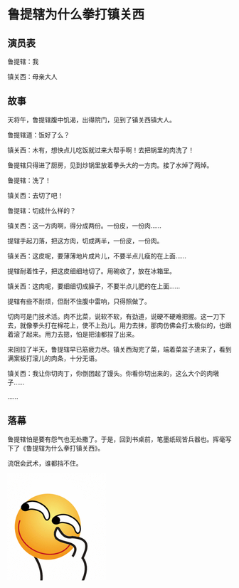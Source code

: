 # 鲁提辖为什么拳打镇关西

## 演员表

鲁提辖：我

镇关西：母亲大人

## 故事

天将午，鲁提辖腹中饥渴，出得院门，见到了镇关西镇大人。

鲁提辖道：饭好了么？

镇关西：木有，想快点儿吃饭就过来大帮手啊！去把锅里的肉洗了！

鲁提辖只得进了厨房，见到炒锅里放着拳头大的一方肉。接了水焯了两焯。

鲁提辖：洗了！

镇关西：去切了吧！

鲁提辖：切成什么样的？

镇关西：这一方肉啊，得分成两份。一份皮，一份肉……

提辖手起刀落，把这方肉，切成两半，一份皮，一份肉。

镇关西：这皮呢，要薄薄地片成片儿，不要半点儿瘦的在上面……

提辖耐着性子，把这皮细细地切了。用碗收了，放在冰箱里。

镇关西：这肉呢，要细细切成臊子，不要半点儿肥的在上面……

提辖有些不耐烦，但耐不住腹中雷响，只得照做了。

切肉可是门技术活。肉不比菜，说软不软，有劲道，说硬不硬难把握。这一刀下去，就像拳头打在棉花上，使不上劲儿。用力去抹，那肉仿佛会打太极似的，也跟着滚了起来。用力去摁，怕是把油都捏了出来。

来回拉了半天，鲁提辖早已筋疲力尽。镇关西淘完了菜，端着菜盆子进来了，看到满案板打滚儿的肉条，十分无语。

镇关西：我让你切肉丁，你倒团起了馒头。你看你切出来的，这么大个的肉墩子……

……

## 落幕

鲁提辖怕是要有怨气也无处撒了。于是，回到书桌前，笔墨纸砚皆兵器也。挥毫写下了《鲁提辖为什么拳打镇关西》。

流氓会武术，谁都挡不住。

![jianxiao](./img/jianxiao.gif)
